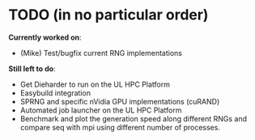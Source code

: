 # TODO (in no particular order)

**Currently worked on**:
- (Mike) Test/bugfix current RNG implementations

**Still left to do**:
- Get Dieharder to run on the UL HPC Platform
- Easybuild integration
- SPRNG and specific nVidia GPU implementations (cuRAND)
- Automated job launcher on the UL HPC Platform
- Benchmark and plot the generation speed along different RNGs and compare seq with mpi using different number of processes.
